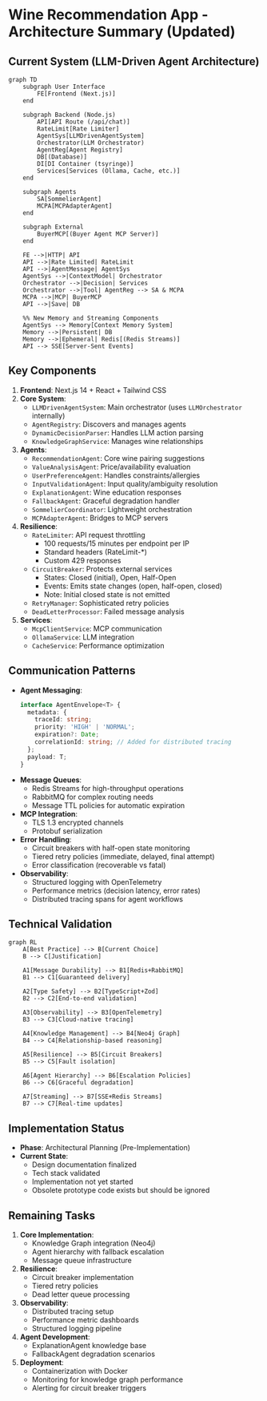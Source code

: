 # Wine Recommendation App - Architecture Summary (Updated)

## Current System (LLM-Driven Agent Architecture)
```mermaid
graph TD
    subgraph User Interface
        FE[Frontend (Next.js)]
    end

    subgraph Backend (Node.js)
        API[API Route (/api/chat)]
        RateLimit[Rate Limiter]
        AgentSys[LLMDrivenAgentSystem]
        Orchestrator(LLM Orchestrator)
        AgentReg[Agent Registry]
        DB[(Database)]
        DI[DI Container (tsyringe)]
        Services[Services (Ollama, Cache, etc.)]
    end

    subgraph Agents
        SA[SommelierAgent]
        MCPA[MCPAdapterAgent]
    end
    
    subgraph External
        BuyerMCP[(Buyer Agent MCP Server)]
    end

    FE -->|HTTP| API
    API -->|Rate Limited| RateLimit
    API -->|AgentMessage| AgentSys
    AgentSys -->|ContextModel| Orchestrator
    Orchestrator -->|Decision| Services
    Orchestrator -->|Tool| AgentReg --> SA & MCPA
    MCPA -->|MCP| BuyerMCP
    API -->|Save| DB
    
    %% New Memory and Streaming Components
    AgentSys --> Memory[Context Memory System]
    Memory -->|Persistent| DB
    Memory -->|Ephemeral| Redis[(Redis Streams)]
    API --> SSE[Server-Sent Events]
```

## Key Components
1. **Frontend**: Next.js 14 + React + Tailwind CSS
2. **Core System**:
   - `LLMDrivenAgentSystem`: Main orchestrator (uses `LLMOrchestrator` internally)
   - `AgentRegistry`: Discovers and manages agents
   - `DynamicDecisionParser`: Handles LLM action parsing
   - `KnowledgeGraphService`: Manages wine relationships
3. **Agents**:
   - `RecommendationAgent`: Core wine pairing suggestions
   - `ValueAnalysisAgent`: Price/availability evaluation
   - `UserPreferenceAgent`: Handles constraints/allergies
   - `InputValidationAgent`: Input quality/ambiguity resolution
   - `ExplanationAgent`: Wine education responses
   - `FallbackAgent`: Graceful degradation handler
   - `SommelierCoordinator`: Lightweight orchestration
   - `MCPAdapterAgent`: Bridges to MCP servers
3. **Resilience**:
   - `RateLimiter`: API request throttling
     - 100 requests/15 minutes per endpoint per IP
     - Standard headers (RateLimit-*)
     - Custom 429 responses
   - `CircuitBreaker`: Protects external services
     - States: Closed (initial), Open, Half-Open
     - Events: Emits state changes (open, half-open, closed)
     - Note: Initial closed state is not emitted
   - `RetryManager`: Sophisticated retry policies
   - `DeadLetterProcessor`: Failed message analysis
4. **Services**:
   - `McpClientService`: MCP communication
   - `OllamaService`: LLM integration
   - `CacheService`: Performance optimization

## Communication Patterns
- **Agent Messaging**:
  ```typescript
  interface AgentEnvelope<T> {
    metadata: {
      traceId: string;
      priority: 'HIGH' | 'NORMAL';
      expiration?: Date;
      correlationId: string; // Added for distributed tracing
    };
    payload: T;
  }
  ```
- **Message Queues**:
  - Redis Streams for high-throughput operations
  - RabbitMQ for complex routing needs
  - Message TTL policies for automatic expiration
- **MCP Integration**:
  - TLS 1.3 encrypted channels
  - Protobuf serialization
- **Error Handling**:
  - Circuit breakers with half-open state monitoring
  - Tiered retry policies (immediate, delayed, final attempt)
  - Error classification (recoverable vs fatal)
- **Observability**:
  - Structured logging with OpenTelemetry
  - Performance metrics (decision latency, error rates)
  - Distributed tracing spans for agent workflows

## Technical Validation
```mermaid
graph RL
    A[Best Practice] --> B[Current Choice]
    B --> C[Justification]
    
    A1[Message Durability] --> B1[Redis+RabbitMQ]
    B1 --> C1[Guaranteed delivery]
    
    A2[Type Safety] --> B2[TypeScript+Zod]
    B2 --> C2[End-to-end validation]
    
    A3[Observability] --> B3[OpenTelemetry]
    B3 --> C3[Cloud-native tracing]
    
    A4[Knowledge Management] --> B4[Neo4j Graph]
    B4 --> C4[Relationship-based reasoning]
    
    A5[Resilience] --> B5[Circuit Breakers]
    B5 --> C5[Fault isolation]
    
    A6[Agent Hierarchy] --> B6[Escalation Policies]
    B6 --> C6[Graceful degradation]
    
    A7[Streaming] --> B7[SSE+Redis Streams]
    B7 --> C7[Real-time updates]
```

## Implementation Status
- **Phase**: Architectural Planning (Pre-Implementation)
- **Current State**:
  - Design documentation finalized
  - Tech stack validated
  - Implementation not yet started
  - Obsolete prototype code exists but should be ignored

## Remaining Tasks
1. **Core Implementation**:
   - Knowledge Graph integration (Neo4j)
   - Agent hierarchy with fallback escalation
   - Message queue infrastructure
2. **Resilience**:
   - Circuit breaker implementation
   - Tiered retry policies
   - Dead letter queue processing
3. **Observability**:
   - Distributed tracing setup
   - Performance metric dashboards
   - Structured logging pipeline
4. **Agent Development**:
   - ExplanationAgent knowledge base
   - FallbackAgent degradation scenarios
5. **Deployment**:
   - Containerization with Docker
   - Monitoring for knowledge graph performance
   - Alerting for circuit breaker triggers